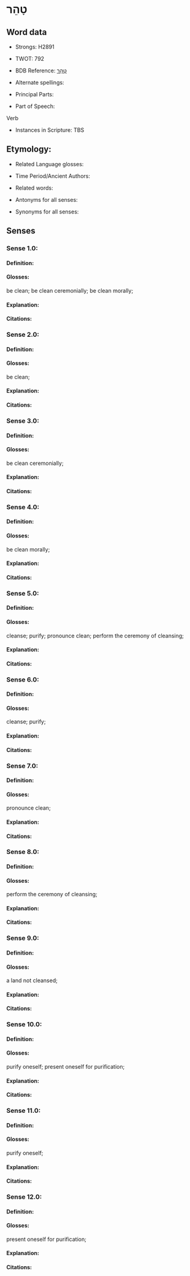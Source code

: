 # טָהֵר

<!-- Status: S2="NeedsEdits" -->
<!-- Lexica used for edits:   -->

## Word data

* Strongs: H2891

* TWOT: 792

* BDB Reference: [טָהֵר](rc://en/bdb/dict/i.ah.aa)

* Alternate spellings:

* Principal Parts:

* Part of Speech:

Verb

* Instances in Scripture: TBS

## Etymology:

* Related Language glosses:

* Time Period/Ancient Authors:

* Related words:

* Antonyms for all senses:

* Synonyms for all senses:

## Senses

### Sense 1.0:

#### Definition:

#### Glosses:

be clean; be clean ceremonially; be clean morally; 

#### Explanation:

#### Citations:



### Sense 2.0:

#### Definition:

#### Glosses:

be clean; 

#### Explanation:

#### Citations:



### Sense 3.0:

#### Definition:

#### Glosses:

be clean ceremonially; 

#### Explanation:

#### Citations:



### Sense 4.0:

#### Definition:

#### Glosses:

be clean morally; 

#### Explanation:

#### Citations:



### Sense 5.0:

#### Definition:

#### Glosses:

cleanse; purify; pronounce clean; perform the ceremony of cleansing; 

#### Explanation:

#### Citations:



### Sense 6.0:

#### Definition:

#### Glosses:

cleanse; purify; 

#### Explanation:

#### Citations:



### Sense 7.0:

#### Definition:

#### Glosses:

pronounce clean; 

#### Explanation:

#### Citations:



### Sense 8.0:

#### Definition:

#### Glosses:

perform the ceremony of cleansing; 

#### Explanation:

#### Citations:



### Sense 9.0:

#### Definition:

#### Glosses:

a land not cleansed; 

#### Explanation:

#### Citations:



### Sense 10.0:

#### Definition:

#### Glosses:

purify oneself; present oneself for purification; 

#### Explanation:

#### Citations:



### Sense 11.0:

#### Definition:

#### Glosses:

purify oneself; 

#### Explanation:

#### Citations:



### Sense 12.0:

#### Definition:

#### Glosses:

present oneself for purification; 

#### Explanation:

#### Citations:



